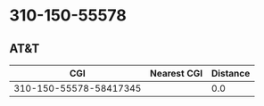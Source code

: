 # 310-150-55578
## AT&T


| CGI | Nearest CGI | Distance |
|-----|-------------|----------|
| 310-150-55578-58417345 |  | 0.0 |
